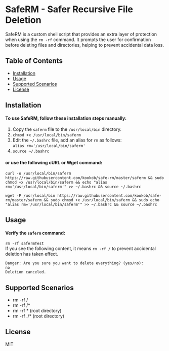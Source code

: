 # SafeRM - Safer Recursive File Deletion

SafeRM is a custom shell script that provides an extra layer of protection when using the `rm -rf` command. It prompts the user for confirmation before deleting files and directories, helping to prevent accidental data loss.

## Table of Contents

- [Installation](#installation)
- [Usage](#usage)
- [Supported Scenarios](#supported-scenarios)
- [License](#license)

## Installation

#### To use SafeRM, follow these installation steps manually:

1. Copy the `saferm` file to the `/usr/local/bin` directory.
2. `chmod +x /usr/local/bin/saferm`
3. Edit the `~/.bashrc` file, add an alias for `rm` as follows:   
`alias rm='/usr/local/bin/saferm'`
4. `source ~/.bashrc`  
#### or use the following cURL or Wget command:  
```shell
curl -o /usr/local/bin/saferm https://raw.githubusercontent.com/kookob/safe-rm/master/saferm && sudo chmod +x /usr/local/bin/saferm && echo "alias rm='/usr/local/bin/saferm'" >> ~/.bashrc && source ~/.bashrc
```
```shell
wget -P /usr/local/bin https://raw.githubusercontent.com/kookob/safe-rm/master/saferm && sudo chmod +x /usr/local/bin/saferm && sudo echo "alias rm='/usr/local/bin/saferm'" >> ~/.bashrc && source ~/.bashrc
```

## Usage
#### Verify the `saferm` command:  
`rm -rf safermTest`  
If you see the following content, it means `rm -rf /` to prevent accidental deletion has taken effect.
   ```shell
   Danger: Are you sure you want to delete everything? (yes/no): 
   no
   Deletion canceled.
   ```

## Supported Scenarios
- rm -rf /
- rm -rf /*
- rm -rf * (root directory)
- rm -rf ./* (root directory)

## License
MIT
